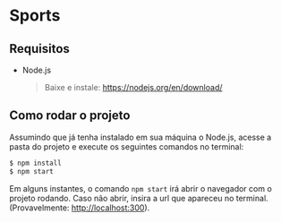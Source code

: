 # Sports

## Requisitos

- Node.js

    > Baixe e instale: https://nodejs.org/en/download/    
    

## Como rodar o projeto
Assumindo que já tenha instalado em sua máquina o Node.js, acesse a pasta do projeto e execute os seguintes comandos no terminal:

```bash
$ npm install
$ npm start
```

Em alguns instantes, o comando ``npm start`` irá abrir o navegador com o projeto rodando. Caso não abrir, insira a url que apareceu no terminal. (Provavelmente: [http://localhost:300](http://localhost:3000)).
